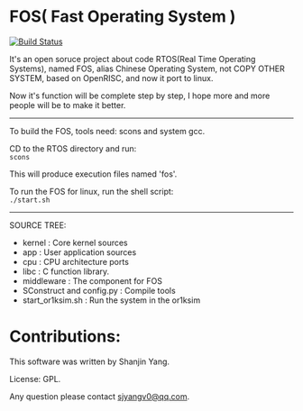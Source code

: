 FOS( Fast Operating System )
==========
[![Build Status](https://secure.travis-ci.org/php/php-src.png?branch=master)](https://travis-ci.org/dreamflyforever/fos)

It's an open soruce project about code RTOS(Real Time Operating Systems), named FOS, alias Chinese Operating System, not COPY OTHER SYSTEM, based on OpenRISC, and now it port to linux.

Now it's function will be complete step by step, I hope more and more people will be to make it better.

---------------------------------------------------------------------------

To build the FOS, tools need: scons and system gcc.  

CD to the RTOS directory and run:  
`scons`

This will produce execution files named 'fos'.  

To run the FOS for linux, run the shell script:  
`./start.sh`

---------------------------------------------------------------------------

SOURCE TREE:

 * kernel                   :      Core kernel sources
 * app                      :      User application sources
 * cpu                      :      CPU architecture ports
 * libc                     :      C function library.
 * middleware               :      The component for FOS
 * SConstruct and config.py :      Compile tools
 * start_or1ksim.sh         :      Run the system in the or1ksim

Contributions:
==============
This software was written by Shanjin Yang. 

License: GPL. 

Any question please contact <sjyangv0@qq.com>.
